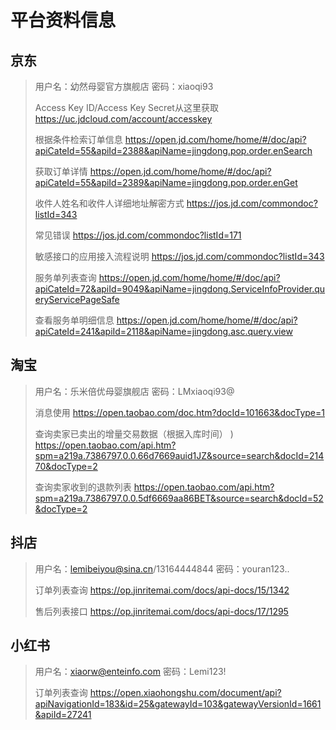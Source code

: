 # 平台资料信息

## 京东

> 用户名：幼然母婴官方旗舰店
> 密码：xiaoqi93
>
> Access Key ID/Access Key Secret从这里获取
> <https://uc.jdcloud.com/account/accesskey>
>
> 根据条件检索订单信息
> <https://open.jd.com/home/home/#/doc/api?apiCateId=55&apiId=2388&apiName=jingdong.pop.order.enSearch>
>
> 获取订单详情
> <https://open.jd.com/home/home/#/doc/api?apiCateId=55&apiId=2389&apiName=jingdong.pop.order.enGet>
>
> 收件人姓名和收件人详细地址解密方式
> <https://jos.jd.com/commondoc?listId=343>
>
> 常见错误
> <https://jos.jd.com/commondoc?listId=171>
>
> 敏感接口的应用接入流程说明
> <https://jos.jd.com/commondoc?listId=343>
>
> 服务单列表查询
> <https://open.jd.com/home/home/#/doc/api?apiCateId=72&apiId=9049&apiName=jingdong.ServiceInfoProvider.queryServicePageSafe>
>
> 查看服务单明细信息
> <https://open.jd.com/home/home/#/doc/api?apiCateId=241&apiId=2118&apiName=jingdong.asc.query.view>

## 淘宝

> 用户名：乐米倍优母婴旗舰店
> 密码：LMxiaoqi93@
>
>消息使用
><https://open.taobao.com/doc.htm?docId=101663&docType=1>
>
>查询卖家已卖出的增量交易数据（根据入库时间） )
><https://open.taobao.com/api.htm?spm=a219a.7386797.0.0.66d7669auid1JZ&source=search&docId=21470&docType=2>
>
>查询卖家收到的退款列表
><https://open.taobao.com/api.htm?spm=a219a.7386797.0.0.5df6669aa86BET&source=search&docId=52&docType=2>

## 抖店

> 用户名：<lemibeiyou@sina.cn>/13164444844
> 密码：youran123..
>
> 订单列表查询
> <https://op.jinritemai.com/docs/api-docs/15/1342>
>
> 售后列表接口
> <https://op.jinritemai.com/docs/api-docs/17/1295>
>

## 小红书

> 用户名：<xiaorw@enteinfo.com>
> 密码：Lemi123!
>
> 订单列表查询
> <https://open.xiaohongshu.com/document/api?apiNavigationId=183&id=25&gatewayId=103&gatewayVersionId=1661&apiId=27241>
